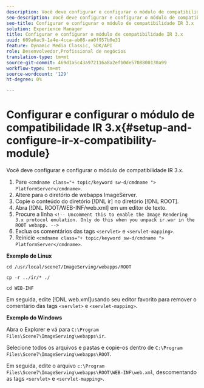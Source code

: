 ```yaml
---
description: Você deve configurar e configurar o módulo de compatibilidade IR 3.x.
seo-description: Você deve configurar e configurar o módulo de compatibilidade IR 3.x.
seo-title: Configurar e configurar o módulo de compatibilidade IR 3.x
solution: Experience Manager
title: Configurar e configurar o módulo de compatibilidade IR 3.x
uuid: 609a6ac9-1a4e-4cca-ab08-aa0f957b0e31
feature: Dynamic Media Classic, SDK/API
role: Desenvolvedor,Profissional de negócios
translation-type: tm+mt
source-git-commit: 469d1a5c43a972116a8a2efb0de5708800130a99
workflow-type: tm+mt
source-wordcount: '129'
ht-degree: 0%

---
```



# Configurar e configurar o módulo de compatibilidade IR 3.x{#setup-and-configure-ir-x-compatibility-module}

Você deve configurar e configurar o módulo de compatibilidade IR 3.x.

1. Pare `<cmdname class="+ topic/keyword sw-d/cmdname ">  PlatformServer</cmdname>`.
1. Altere para o diretório de webapps ImageServer.
1. Copie o conteúdo do diretório [!DNL ir] no diretório [!DNL ROOT].
1. Abra [!DNL ROOT/WEB-INF/web.xml] em um editor de texto.
1. Procure a linha `<!-- Uncomment this to enable the Image Rendering 3.x protocol emulation. Only do this when you unpack ir.war in the ROOT webapp. -->`
1. Exclua os comentários das tags `<servlet>` e `<servlet-mapping>`.
1. Reinicie `<cmdname class="+ topic/keyword sw-d/cmdname ">  PlatformServer</cmdname>`.

**Exemplo de Linux**

`cd /usr/local/scene7/ImageServing/webapps/ROOT`

`cp -r ../ir/* ./`

`cd WEB-INF`

Em seguida, edite [!DNL web.xml]usando seu editor favorito para remover o comentário das tags `<servlet>` e `<servlet-mapping>`.

**Exemplo do Windows**

Abra o Explorer e vá para `C:\Program Files\Scene7\ImageServing\webapps\ir`.

Selecione todos os arquivos e pastas e copie-os dentro de `C:\Program Files\Scene7\ImageServing\webapps\ROOT`.

Em seguida, edite o arquivo `c:\Program Files\Scene7\ImageServing\webapps\ROOT\WEB-INF\web.xml`, descomentando as tags `<servlet>` e `<servlet-mapping>`.

